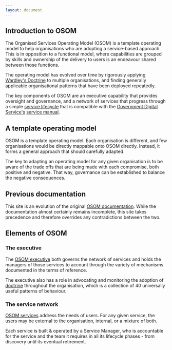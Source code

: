 ```yaml
---
layout: document
---
```


## Introduction to OSOM

The Organised Services Operating Model (OSOM) is a template operating
model to help organisations who are adopting a service-based
approach. This is in opposition to a functional model, where
capabilities are grouped by skills and ownership of the delivery to
users is an endeavour shared between those functions.

The operating model has evolved over time by rigorously applying [Wardley's
Doctrine](/doctrine) to multiple organisations, and finding generally
applicable organisational patterns that have been deployed repeatedly.

The key components of OSOM are an executive capability that provides oversight and governance, and a network of services that progress through a simple
[service lifecycle](/lifecycle) that is compatible with the [Government
Digital Service's](https://www.gov.uk/government/organisations/government-digital-service) [service manual](https://www.gov.uk/service-manual).

## A template operating model

OSOM is a template operating model. Each organisation is different,
and few organisations would be directly mappable onto OSOM
directly. Instead, it forms a general approach that should carefully
adapted.

The key to adapting an operating model for any given organisation is to
be aware of the trade offs that are being made with each compromise,
both positive and negative. That way, governance can be established to
balance the negative consequences.

## Previous documentation

This site is an evolution of the original [OSOM
documentation](http://stance.consulting/osom/). While the
documentation almost certainly remains incomplete, this site takes
precedence and therefore overrides any contradictions between the two.

## Elements of OSOM

### The executive

The [OSOM executive](/executive) both governs the network of services
and holds the managers of those services to account through the
variety of mechanisms documented in the terms of reference.

The executive also has a role in advocating and monitoring the
adoption of [doctrine](/doctrine) throughout the organisation, which is a
collection of 40 universally useful patterns of behaviour.

### The service network

[OSOM services](/services/) address the needs of users. For any given service, the
users may be external to the organisation, internal, or a mixture of
both.

Each service is built & operated by a Service Manager, who is
accountable for the service and the team it requires in all its
lifecycle phases - from discovery until its eventual retirement.

